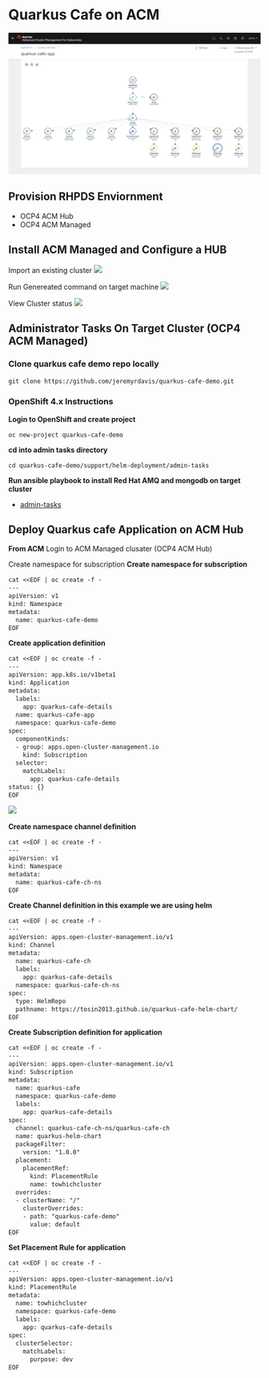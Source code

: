 # Quarkus Cafe on ACM
![](../images/acm-quarkus-cafe-app.png)

## Provision RHPDS Enviornment 
* OCP4 ACM Hub
* OCP4 ACM Managed


## Install ACM Managed and Configure a HUB

Import an existing cluster
![](https://i.imgur.com/IFdi3Ez.png)

Run Genereated command on target machine 
![](https://i.imgur.com/6inP821.png)

View Cluster status
![](https://i.imgur.com/YwLk7w4.png)

## Administrator Tasks On Target Cluster (OCP4 ACM Managed)


### Clone quarkus cafe demo repo locally 
```
git clone https://github.com/jeremyrdavis/quarkus-cafe-demo.git
```

### OpenShift 4.x Instructions 
**Login to OpenShift and create project**
```
oc new-project quarkus-cafe-demo
```

**cd into admin tasks directory**
```
cd quarkus-cafe-demo/support/helm-deployment/admin-tasks
```

**Run ansible playbook to install Red Hat AMQ and mongodb on target cluster**
* [admin-tasks](https://github.com/jeremyrdavis/quarkus-cafe-demo/blob/master/support/helm-deployment/admin-tasks/README.md)


## Deploy Quarkus cafe Application on ACM Hub
**From ACM**
Login to ACM Managed clusater (OCP4 ACM Hub)

Create namespace for subscription
**Create namespace for subscription**
```
cat <<EOF | oc create -f -
---
apiVersion: v1
kind: Namespace
metadata:
  name: quarkus-cafe-demo
EOF
```

**Create application definition**
```
cat <<EOF | oc create -f -
---
apiVersion: app.k8s.io/v1beta1
kind: Application
metadata:
  labels:
    app: quarkus-cafe-details
  name: quarkus-cafe-app
  namespace: quarkus-cafe-demo
spec:
  componentKinds:
  - group: apps.open-cluster-management.io
    kind: Subscription
  selector:
    matchLabels:
      app: quarkus-cafe-details
status: {}
EOF
```
![](https://i.imgur.com/LDOBpeh.png)

**Create namespace channel definition**
```
cat <<EOF | oc create -f -
---
apiVersion: v1
kind: Namespace
metadata:
  name: quarkus-cafe-ch-ns
EOF
```

**Create Channel definition in this example we are using helm**
```
cat <<EOF | oc create -f -
---
apiVersion: apps.open-cluster-management.io/v1
kind: Channel
metadata:
  name: quarkus-cafe-ch
  labels:
    app: quarkus-cafe-details
  namespace: quarkus-cafe-ch-ns
spec:
  type: HelmRepo
  pathname: https://tosin2013.github.io/quarkus-cafe-helm-chart/
EOF
```


**Create Subscription definition for application**
```
cat <<EOF | oc create -f -
---
apiVersion: apps.open-cluster-management.io/v1
kind: Subscription
metadata:
  name: quarkus-cafe
  namespace: quarkus-cafe-demo
  labels:
    app: quarkus-cafe-details
spec:
  channel: quarkus-cafe-ch-ns/quarkus-cafe-ch
  name: quarkus-helm-chart
  packageFilter:
    version: "1.0.0"
  placement:
    placementRef:
      kind: PlacementRule
      name: towhichcluster
  overrides:
  - clusterName: "/"
    clusterOverrides:
    - path: "quarkus-cafe-demo"
      value: default
EOF
```

**Set Placement Rule for application**
```
cat <<EOF | oc create -f -
---
apiVersion: apps.open-cluster-management.io/v1
kind: PlacementRule
metadata:
  name: towhichcluster
  namespace: quarkus-cafe-demo
  labels:
    app: quarkus-cafe-details
spec:
  clusterSelector:
    matchLabels:
      purpose: dev
EOF
```

